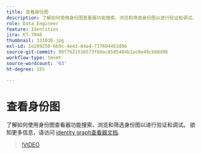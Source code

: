 ```yaml
---
title: 查看身份图
description: 了解如何使用身份图查看器功能搜索、浏览和筛选身份图以进行验证和调试。
role: Data Engineer
feature: Identities
jira: KT-7046
thumbnail: 331030.jpg
exl-id: 1e289250-6b9c-4e43-84a4-7376044b3db6
source-git-commit: 90f7621536573f60ac6585404b1ac0e49cb08496
workflow-type: tm+mt
source-wordcount: '63'
ht-degree: 15%

---
```


# 查看身份图

了解如何使用身份图查看器功能搜索、浏览和筛选身份图以进行验证和调试。 欲知更多信息，请访问 [identity graph查看器文档](https://experienceleague.adobe.com/docs/experience-platform/identity/ui/identity-graph-viewer.html?lang=zh-Hans).

>[!VIDEO](https://video.tv.adobe.com/v/331030?quality=12&learn=on)


